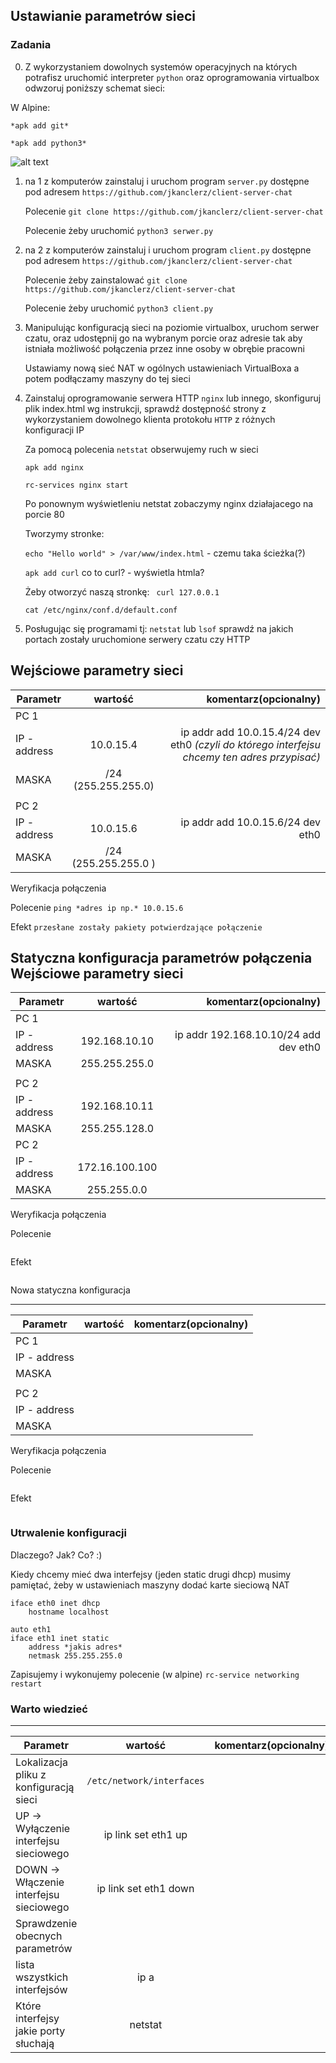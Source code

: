 ## Ustawianie parametrów sieci

### Zadania

0. Z wykorzystaniem dowolnych systemów operacyjnych na których potrafisz uruchomić interpreter ``python`` oraz oprogramowania virtualbox odwzoruj poniższy schemat sieci:

W Alpine: 

```*apk add git*```

```*apk add python3*```

![alt text][network]

[network]: ./network.png "Logo Title Text 2"

1. na 1 z komputerów zainstaluj i uruchom program ``server.py`` dostępne pod adresem ``https://github.com/jkanclerz/client-server-chat``

    Polecenie  ```git clone https://github.com/jkanclerz/client-server-chat```

    Polecenie żeby uruchomić ```python3 serwer.py```

2. na 2 z komputerów zainstaluj i uruchom program ``client.py`` dostępne pod adresem ``https://github.com/jkanclerz/client-server-chat``

    Polecenie żeby zainstalować ```git clone https://github.com/jkanclerz/client-server-chat```
    
    Polecenie żeby uruchomić ```python3 client.py```

3. Manipulując konfiguracją sieci na poziomie virtualbox, uruchom serwer czatu, oraz udostępnij go na wybranym porcie oraz adresie tak aby istniała możliwość połączenia przez inne osoby w obrębie pracowni

    Ustawiamy nową sieć NAT w ogólnych ustawieniach VirtualBoxa a potem podłączamy maszyny do tej sieci
    

4. Zainstaluj oprogramowanie serwera HTTP ``nginx`` lub innego, skonfiguruj plik index.html wg instrukcji, sprawdź dostępność strony z wykorzystaniem dowolnego klienta protokołu ``HTTP`` z różnych konfiguracji IP

    Za pomocą polecenia ```netstat``` obserwujemy ruch w sieci
    
    ```apk add nginx```
    
    ```rc-services nginx start```
    
    
    Po ponownym wyświetleniu netstat zobaczymy nginx działajacego na porcie 80

    Tworzymy stronke:

    ```echo "Hello world" > /var/www/index.html``` - czemu taka ścieżka(?)
    
    ```apk add curl``` co to curl? - wyświetla htmla?
    
    Żeby otworzyć naszą stronkę: ``` curl 127.0.0.1```
    

    ```cat /etc/nginx/conf.d/default.conf```
    
    

5. Posługując się programami tj: ``netstat`` lub ``lsof`` sprawdź na jakich portach zostały uruchomione serwery czatu czy HTTP

Wejściowe parametry sieci
-------------------------
| Parametr | wartość | komentarz(opcionalny) |
| ------------- |:-------------:| -----:|
|   PC 1 |  
| IP - address  | 10.0.15.4 | ip addr add 10.0.15.4/24 dev eth0 *(czyli do którego interfejsu chcemy ten adres przypisać)*|
| MASKA  | /24 (255.255.255.0) | |
|   |  | |
| PC 2  |  | |
| IP - address  | 10.0.15.6 | ip addr add 10.0.15.6/24 dev eth0|
| MASKA  | /24 (255.255.255.0 )| |

Weryfikacja połączenia

Polecenie
```ping *adres ip np.* 10.0.15.6```


Efekt
```przesłane zostały pakiety potwierdzające połączenie```


Statyczna konfiguracja parametrów połączenia
Wejściowe parametry sieci
-------------------------
| Parametr | wartość | komentarz(opcionalny) |
| ------------- |:-------------:| -----:|
|   PC 1 |  
| IP - address  | 192.168.10.10 | ip addr 192.168.10.10/24 add dev eth0|
| MASKA  | 255.255.255.0 | |
|   |  | |
| PC 2  |  | |
| IP - address  | 192.168.10.11 | |
| MASKA  | 255.255.128.0 | |
| PC 2  |  | |
| IP - address  | 172.16.100.100 | |
| MASKA  | 255.255.0.0 | |

Weryfikacja połączenia

Polecenie
```
```

Efekt
```
```

Nowa statyczna konfiguracja 

-------------------------
| Parametr | wartość | komentarz(opcionalny) |
| ------------- |:-------------:| -----:|
|   PC 1 |  
| IP - address  |  | |
| MASKA  |  | |
|   |  | |
| PC 2  |  | |
| IP - address  |  | |
| MASKA  |  | |

Weryfikacja połączenia

Polecenie
```
```

Efekt
```
```

### Utrwalenie konfiguracji

Dlaczego? Jak? Co? :)

Kiedy chcemy mieć dwa interfejsy (jeden static drugi dhcp) musimy pamiętać, żeby w ustawieniach maszyny dodać karte sieciową NAT


```auto eth0
iface eth0 inet dhcp
    hostname localhost 
    
auto eth1
iface eth1 inet static
    address *jakis adres*
    netmask 255.255.255.0

```   
Zapisujemy i wykonujemy polecenie (w alpine)
```rc-service networking restart```



### Warto wiedzieć ###

-------------------------
| Parametr | wartość | komentarz(opcionalny) |
| ------------- |:-------------:| -----:|
| Lokalizacja pliku z konfiguracją sieci| ``` /etc/network/interfaces ``` | |
| UP -> Wyłączenie interfejsu sieciowego| ip link set eth1 up | |
| DOWN -> Włączenie interfejsu sieciowego| ip link set eth1 down| |
| Sprawdzenie obecnych parametrów | | |
| lista wszystkich interfejsów | ip a| |
| Które interfejsy jakie porty słuchają | netstat| |
